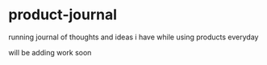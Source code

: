 # product-journal
running journal of thoughts and ideas i have while using products everyday


will be adding work soon
